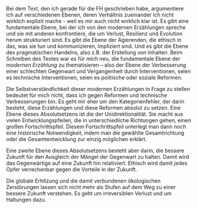 Bei dem Text, den ich gerade für die FH geschrieben habe, argumentiere ich auf verschiedenen Ebenen, deren Verhältnis zueinander ich nicht wirklich explizit mache - weil es mir auch nicht wirklich klar ist. Es gibt eine fundamentale Ebene, bei der ich von den modernen Erzählungen spreche und sie mit anderen konfrontiere, die um Verlust, Resilienz und Evolution herum strukturiert sind. Es gibt die Ebene der Agierenden, die ethisch in das, was sie tun und kommunizieren, impliziert sind. Und es gibt die Ebene des pragmatischen Handelns, also z.B. der Erstellung von Inhalten. Beim Schreiben des Textes war es für mich neu, die fundamentale Ebene der *modernen Erzählung* zu thematisieren – also der Ebene der Verbesserung einer schlechten Gegenwart und Vergangenheit durch Interventionen, seien es technische Interventionen, seien es politische oder soziale Reformen. 

Die Selbstverständlichkeit dieser modernen Erzählungen in Frage zu stellen bedeutet für mich nicht, dass ich gegen Reformen und technische Verbesserungen bin. Es geht mir eher um den Kategorienfehler, der darin besteht, diese Erzählungen und diese Reformen absolut zu setzen. Eine Ebene dieses Absolutsetzens ist die der Unidirektionalität. Sie macht aus vielen Entwicklungspfeilen, die in unterschiedliche Richtungen gehen, einen großen Fortschrittspfeil. Diesem Fortschrittspfeil unterlegt man dann noch eine historische Notwendigkeit, indem man die gewählte Gesamtrichtung oder die Gesamtentwicklung zur einzig möglichen erklärt.

Eine zweite Ebene dieses Absolutsetzens besteht aber darin, die bessere Zukunft für den Ausgleich der Mängel der Gegenwart zu halten. Damit wird das Gegenwärtige auf eine Zukunft hin relativiert. Ethisch wird damit jedes Opfer verrechenbar gegen die Vorteile in der Zukunft.

Die globale Erhitzung und die damit verbundenen ökologischen Zerstörungen lassen sich nicht mehr als Stufen auf dem Weg zu einer bessere Zukunft verstehen. Es geht um irreversiblen Verlust und um Haltungen dazu. 


